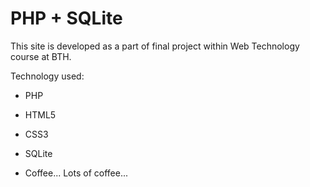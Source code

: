# PHP + SQLite

This site is developed as a part of final project within Web Technology course at BTH. 


Technology used:

- PHP

- HTML5

- CSS3

- SQLite

- Coffee... Lots of coffee... 
